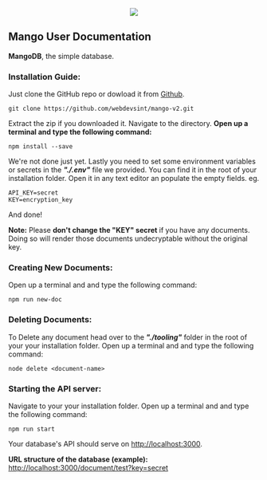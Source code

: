 <p align="center"><img src="https://cdn.discordapp.com/attachments/773953073272848386/907001591159218247/video_image__2_-removebg-preview.png"></img></p>

## Mango User Documentation

**MangoDB**, the simple database.

### Installation Guide: <a name="install"></a>
Just clone the GitHub repo or dowload it from [Github](https://github.com/webdevsint/mango-v2).
```
git clone https://github.com/webdevsint/mango-v2.git
```

Extract the zip if you downloaded it. Navigate to the directory. **Open up a terminal and type the following command:**
```
npm install --save
```
We're not done just yet. Lastly you need to set some <a name="env">environment variables</a> or secrets in the **_"./.env"_** file we provided. You can find it in the root of your installation folder. Open it in any text editor an populate the empty fields. eg.
```
API_KEY=secret
KEY=encryption_key
```
And done!

**Note:** Please **don't change the "KEY" secret** if you have any documents. Doing so will render those documents undecryptable without the original key.

### Creating New Documents:

Open up a terminal and and type the following command:

```
npm run new-doc
```

### Deleting Documents:

To Delete any document head over to the **_"./tooling"_** folder in the root of your your installation folder. Open up a terminal and and type the following command:

```
node delete <document-name>
```

### Starting the API server:

Navigate to your your installation folder. Open up a terminal and and type the following command:

```
npm run start
```

Your database's API should serve on [http://localhost:3000](#).

**URL structure of the database (example):** [http://localhost:3000/document/test?key=secret](#)
